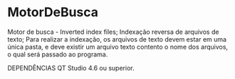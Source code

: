 # MotorDeBusca
Motor de busca - Inverted index files;
Indexação reversa de arquivos de texto;
Para realizar a indexação, os arquivos de texto devem estar em uma única pasta, e deve existir um arquivo texto contento o nome dos arquivos, o qual será passado ao programa.

DEPENDÊNCIAS
QT Studio 4.6 ou superior.
